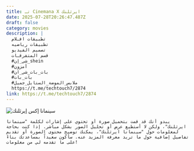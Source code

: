 ```yaml
---
title: تـ Cinemana X ايرثلنك
date: 2025-07-28T20:26:47.487Z
draft: false
category: movies
description: |
  تطبيقات افـلام
  تطبيقات رياضيه
  تصميم الفيديو
  قسم المتفرقـات
  #شي_إن_shein 
  #أمزون 
  #بات_بات_شي_ان 
  #بات_بات 
  #ملابس_الموضة_الستايل_جميل
  https://t.me/techtouch7/2874
link: https://t.me/techtouch7/2874
---
```

![سينمانا إكس إيرثلنك](/images/uploads/1000109848.jpg "Cinemana X ايرثلنك")

```
يبدو أنك قد قمت بتحميل صورة أو تحتوي على إشارات لكلمة "سينمانا ايرثلنك"، ولكن لا أستطيع عرض أو تحليل الصور بشكل مباشر. إذا كنت بحاجة لمعلومات حول "سينمانا ايرثلنك"، يمكنك توضيح محتوى الصورة أو تقديم تفاصيل إضافية حول ما تريد معرفة المزيد عنه. سأكون سعيداً بمساعدتك بناءً على ما تقدمه لي من معلومات!
```